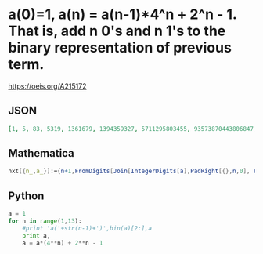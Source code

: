 # a\(0\)\=1, a\(n\) \= a\(n\-1\)\*4^n \+ 2^n \- 1\. That is, add n 0's and n 1's to the binary representation of previous term\.
https://oeis.org/A215172
## JSON
```JSON
[1, 5, 83, 5319, 1361679, 1394359327, 5711295803455, 93573870443806847, 6132457173405325525247, 1607586853265165654490350079, 1685676992249374341322873324438527, 7070241751299519797307892876185811552255]
```
## Mathematica
```Mathematica
nxt[{n_,a_}]:={n+1,FromDigits[Join[IntegerDigits[a],PadRight[{},n,0], PadRight[ {},n,1]]]}; FromDigits[IntegerDigits[#],2]&/@NestList[nxt,{1,1},12][[All,2]] (* _Harvey P. Dale_, Apr 30 2019 *)
```
## Python
```Python
a = 1
for n in range(1,13):
    #print 'a('+str(n-1)+')',bin(a)[2:],a
    print a,
    a = a*(4**n) + 2**n - 1
```
